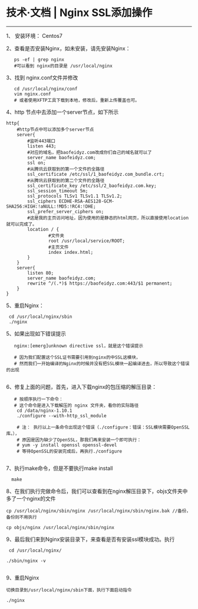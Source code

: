 # 技术·文档 | Nginx SSL添加操作
-----------------------------------------------------------------

1、 安装环境： Centos7

2、查看是否安装Nginx，如未安装，请先安装Nginx：

```
   ps -ef | grep nginx
   #可以看到 nginx的目录是 /usr/local/nginx
```

3、找到 nginx.conf文件并修改

```
   cd /usr/local/nginx/conf
   vim nginx.conf
   # 或者使用XFTP工具下载到本地，修改后，重新上传覆盖也可。
```

4、http 节点中去添加一个server节点，如下所示


```
http{
    #http节点中可以添加多个server节点
    server{
        #监听443端口
        listen 443;
        #对应的域名，把baofeidyz.com改成你们自己的域名就可以了
        server_name baofeidyz.com;
        ssl on;
        #从腾讯云获取到的第一个文件的全路径
        ssl_certificate /etc/ssl/1_baofeidyz.com_bundle.crt;
        #从腾讯云获取到的第二个文件的全路径
        ssl_certificate_key /etc/ssl/2_baofeidyz.com.key;
        ssl_session_timeout 5m;
        ssl_protocols TLSv1 TLSv1.1 TLSv1.2;
        ssl_ciphers ECDHE-RSA-AES128-GCM-SHA256:HIGH:!aNULL:!MD5:!RC4:!DHE;
        ssl_prefer_server_ciphers on;
        #这是我的主页访问地址，因为使用的是静态的html网页，所以直接使用location就可以完成了。
        location / {
                #文件夹
                root /usr/local/service/ROOT;
                #主页文件
                index index.html;
        }
    }
    server{
        listen 80;
        server_name baofeidyz.com;
        rewrite ^/(.*)$ https://baofeidyz.com:443/$1 permanent;
    }
}
```

5、重启Nginx：


```
 cd /usr/local/nginx/sbin
 ./nginx
```
5、如果出现如下错误提示

``` 
   nginx:[emerg]unknown directive ssl，就是这个错误提示
   
   # 因为我们配置这个SSL证书需要引用到nginx的中SSL这模块，
   # 然而我们一开始编译的Nginx的时候并没有把SSL模块一起编译进去，所以导致这个错误的出现
   
```
6、修复上面的问题，首先，进入下载nginx的包压缩的解压目录：

```
   # 按顺序执行一下命令：
   # 这个命令是进入下载解压的 nginx 文件夹，看你的实际路径
	cd /data/nginx-1.10.1 
	./configure --with-http_ssl_module
	
	# 注： 执行以上一条命令出现这个错误（./configure：错误：SSL模块需要OpenSSL库。），
	# 原因是因为缺少了OpenSSL，那我们再来安装一个即可执行：
	# yum -y install openssl openssl-devel  
	# 等待OpenSSL的安装完成后，再执行./configure
	
```

7、执行make命令，但是不要执行make install

```
  make
```

8、在我们执行完做命令后，我们可以查看到在nginx解压目录下，objs文件夹中多了一个nginx的文件

```
cp /usr/local/nginx/sbin/nginx /usr/local/nginx/sbin/nginx.bak //备份，备份则不用执行

cp objs/nginx /usr/local/nginx/sbin/nginx
```

9、最后我们来到Nginx安装目录下，来查看是否有安装ssl模块成功。执行

```
 cd /usr/local/nginx/

./sbin/nginx -v
 
```

9、重启Nginx

```
切换目录到/usr/local/nginx/sbin下面，执行下面启动指令	

./nginx	
```